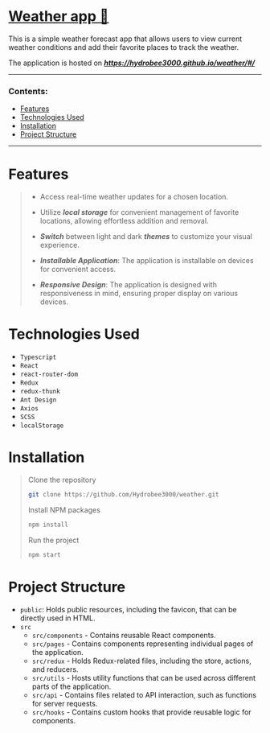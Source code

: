 # [Weather app 🔗](https://hydrobee3000.github.io/weather/#/)

This is a simple weather forecast app that allows users to view current weather conditions and add their favorite places to track the weather.

The application is hosted on ***https://hydrobee3000.github.io/weather/#/***

---

### **Contents:**
- [Features](#Features)
- [Technologies Used](#TechnologiesUsed)
- [Installation](#Installation)
- [Project Structure](#ProjectStructure)

---

# Features <a name="Features"></a>

> - Access real-time weather updates for a chosen location.
> 
> - Utilize ***local storage*** for convenient management of favorite locations, allowing effortless addition and removal.
> 
> - ***Switch*** between light and dark ***themes*** to customize your visual experience.
> 
> - ***Installable Application***: The application is installable on devices for convenient access.
> 
> - ***Responsive Design***: The application is designed with responsiveness in mind, ensuring proper display on various devices.


# Technologies Used <a name="TechnologiesUsed"></a>

- `Typescript`
- `React`
- `react-router-dom`
- `Redux`
- `redux-thunk`
- `Ant Design`
- `Axios`
- `SCSS`
- `localStorage`


# Installation <a name="Installation"></a>

> Clone the repository
>    ```sh
>    git clone https://github.com/Hydrobee3000/weather.git
>    ```
>    
> Install NPM packages
>    ```sh
>    npm install
>    ```
>    
> Run the project
>    ```sh
>    npm start
>    ```


# Project Structure <a name="ProjectStructure"></a>

- `public`: Holds public resources, including the favicon, that can be directly used in HTML.
- `src`
   - `src/components` - Contains reusable React components.
   - `src/pages` - Contains components representing individual pages of the application.
   - `src/redux` - Holds Redux-related files, including the store, actions, and reducers.
   - `src/utils` - Hosts utility functions that can be used across different parts of the application.
   - `src/api` - Contains files related to API interaction, such as functions for server requests.
   - `src/hooks` - Contains custom hooks that provide reusable logic for components.
